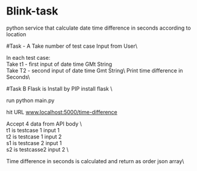 # Blink-task
python service that calculate date time difference in seconds according to location 


#Task - A 
Take number of test case  Input from User\

In each test case:\
Take t1 - first input of date time GMt String\
Take T2 - second input of date time Gmt String\ 
Print time difference in Seconds\

#Task B 
Flask is Install by PIP install flask \

run python main.py 

hit URL www.localhost:5000/time-difference

Accept 4 data from API body \  
t1  is testcase 1 input 1  \
t2 is testcase 1 input 2 \
s1 is testcase 2 input 1 \
s2 is testcasse2 input 2  \

Time difference in seconds is calculated and return as order json array\ 




